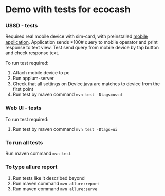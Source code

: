 <h1>Demo with tests for ecocash</h1>

<h3>USSD - tests</h3>

Required real mobile device with sim-card, with preinstalled [mobile application](https://github.com/10koteyka01/UssdTestApp).
Application sends *100# query to mobile operator and print response to text view.
Test send query from mobile device by tap button and check response text. 

To run test required:
1. Attach mobile device to pc
2. Run appium-server
3. Check that all settings on Device.java are matches to device from the first point
4. Run test by maven command `mvn test -Dtags=ussd`

<h3>Web UI - tests</h3>

To run test required:
1. Run test by maven command `mvn test -Dtags=ui`

<h3>To run all tests</h3>

Run maven command `mvn test`

<h3>To type allure report</h3>

1. Run tests like it described beyond
2. Run maven command `mvn allure:report`
3. Run maven command `mvn allure:serve`
